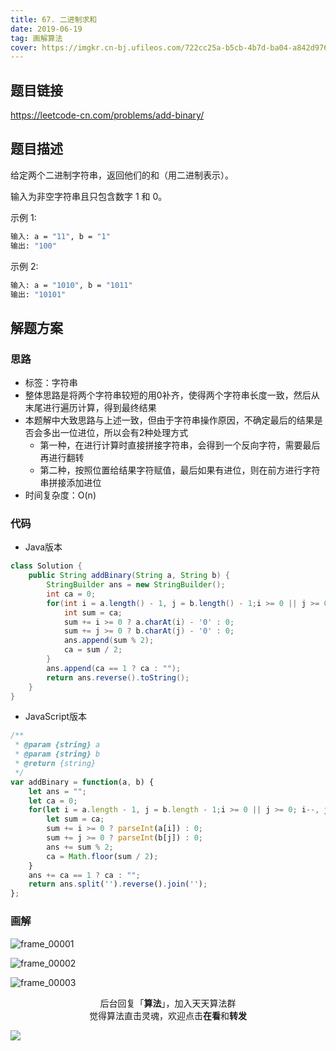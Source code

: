 ```yaml
---
title: 67. 二进制求和
date: 2019-06-19
tag: 画解算法
cover: https://imgkr.cn-bj.ufileos.com/722cc25a-b5cb-4b7d-ba04-a842d9765ceb.png
---
```


## 题目链接

https://leetcode-cn.com/problems/add-binary/

## 题目描述

给定两个二进制字符串，返回他们的和（用二进制表示）。

输入为非空字符串且只包含数字 1 和 0。

示例 1:

```bash
输入: a = "11", b = "1"
输出: "100"
```

示例 2:

```bash
输入: a = "1010", b = "1011"
输出: "10101"
```

## 解题方案

### 思路

- 标签：字符串
- 整体思路是将两个字符串较短的用0补齐，使得两个字符串长度一致，然后从末尾进行遍历计算，得到最终结果
- 本题解中大致思路与上述一致，但由于字符串操作原因，不确定最后的结果是否会多出一位进位，所以会有2种处理方式
  - 第一种，在进行计算时直接拼接字符串，会得到一个反向字符，需要最后再进行翻转
  - 第二种，按照位置给结果字符赋值，最后如果有进位，则在前方进行字符串拼接添加进位
- 时间复杂度：O(n)

### 代码

- Java版本

```java
class Solution {
    public String addBinary(String a, String b) {
        StringBuilder ans = new StringBuilder();
        int ca = 0;
        for(int i = a.length() - 1, j = b.length() - 1;i >= 0 || j >= 0; i--, j--) {
            int sum = ca;
            sum += i >= 0 ? a.charAt(i) - '0' : 0;
            sum += j >= 0 ? b.charAt(j) - '0' : 0;
            ans.append(sum % 2);
            ca = sum / 2;
        }
        ans.append(ca == 1 ? ca : "");
        return ans.reverse().toString();
    }
}
```

- JavaScript版本

```javascript
/**
 * @param {string} a
 * @param {string} b
 * @return {string}
 */
var addBinary = function(a, b) {
    let ans = "";
    let ca = 0;
    for(let i = a.length - 1, j = b.length - 1;i >= 0 || j >= 0; i--, j--) {
        let sum = ca;
        sum += i >= 0 ? parseInt(a[i]) : 0;
        sum += j >= 0 ? parseInt(b[j]) : 0;
        ans += sum % 2;
        ca = Math.floor(sum / 2);
    }
    ans += ca == 1 ? ca : "";
    return ans.split('').reverse().join('');
};
```

### 画解


![frame_00001](https://imgkr.cn-bj.ufileos.com/2c2c5039-fd71-4444-a9b7-a89adcd9624e.png)

![frame_00002](https://imgkr.cn-bj.ufileos.com/9fd5d212-462a-4aa0-ba12-a5443b0a2c0f.png)

![frame_00003](https://imgkr.cn-bj.ufileos.com/722cc25a-b5cb-4b7d-ba04-a842d9765ceb.png)


<span style="display:block;text-align:center;">后台回复「<strong>算法</strong>」，加入天天算法群</span>
<span style="display:block;text-align:center;">觉得算法直击灵魂，欢迎点击<strong>在看</strong>和<strong>转发</strong></span>

![](https://gitee.com/guanpengchn/picture/raw/master/2020-9-11/1599805100027-image.png)